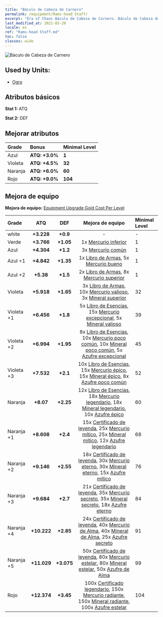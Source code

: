 ```yaml
---
title: "Báculo de Cabeza de Carnero"
permalink: /equipment/Rams-head Staff/
excerpt: "Era of Chaos Báculo de Cabeza de Carnero. Báculo de Cabeza de Carnero"
last_modified_at: 2021-03-20
locale: es
ref: "Rams-head Staff.md"
toc: false
classes: wide
---
```


  ![Báculo de Cabeza de Carnero](/images/e/e_4041.png)

## Used by Units:

* [Ogro](/es/units/Ogre/) 


## Atributos básicos
 **Stat 1:** ATQ

 **Stat 2:** DEF

## Mejorar atributos

  |     Grade    |   Bonus | Minimal Level | 
  |:-------------|:--------|:--------------| 
  | Azul | **ATQ: +3.0%** | **1** | 
  | Violeta | **ATQ: +4.5%** | **32** | 
  | Naranja | **ATQ: +6.0%** | **60** | 
  | Rojo | **ATQ: +9.0%** | **104** | 


## Mejora de equipo
 **Mejora de equipo:** [Equipment Upgrade Gold Cost Per Level](/equipment/EquipmentUpgradeCostPerLevel/) 

  |          Grade      | ATQ | DEF | Mejora de equipo | Minimal Level |
  |:--------------------|:---------:|:---------:|:----------------:|:--------------|
  | white | **+3.228** | **+0.9** | - | - |
  | Verde | **+3.766** | **+1.05** | 1x [Mercurio inferior](/es/Items/mat_2/) | 1 |
  | Azul | **+4.304** | **+1.2** | 3x [Mercurio común](/es/Items/mat_8/) | 1 |
  | Azul +1 | **+4.842** | **+1.35** | 1x [Libro de Armas](/es/Items/mat_18/), 5x [Mercurio bueno](/es/Items/mat_14/) | 1 |
  | Azul +2 | **+5.38** | **+1.5** | 2x [Libro de Armas](/es/Items/mat_25/), 8x [Mercurio superior](/es/Items/mat_21/) | 1 |
  | Violeta | **+5.918** | **+1.65** | 3x [Libro de Armas](/es/Items/mat_32/), 10x [Mercurio valioso](/es/Items/mat_28/), 3x [Mineral superior](/es/Items/mat_19/) | 32 |
  | Violeta +1 | **+6.456** | **+1.8** | 5x [Libro de Esencias](/es/Items/mat_39/), 15x [Mercurio excepcional](/es/Items/mat_35/), 5x [Mineral valioso](/es/Items/mat_26/) | 39 |
  | Violeta +2 | **+6.994** | **+1.95** | 8x [Libro de Esencias](/es/Items/mat_46/), 10x [Mercurio poco común](/es/Items/mat_42/), 10x [Mineral poco común](/es/Items/mat_40/), 5x [Azufre excepcional](/es/Items/mat_36/) | 45 |
  | Violeta +3 | **+7.532** | **+2.1** | 10x [Libro de Esencias](/es/Items/mat_53/), 15x [Mercurio épico](/es/Items/mat_49/), 15x [Mineral épico](/es/Items/mat_47/), 8x [Azufre poco común](/es/Items/mat_43/) | 52 |
  | Naranja | **+8.07** | **+2.25** | 12x [Libro de Esencias](/es/Items/mat_60/), 18x [Mercurio legendario](/es/Items/mat_56/), 18x [Mineral legendario](/es/Items/mat_54/), 10x [Azufre épico](/es/Items/mat_50/) | 60 |
  | Naranja +1 | **+8.608** | **+2.4** | 15x [Certificado de leyenda](/es/Items/mat_67/), 25x [Mercurio mítico](/es/Items/mat_63/), 25x [Mineral mítico](/es/Items/mat_61/), 12x [Azufre legendario](/es/Items/mat_57/) | 68 |
  | Naranja +2 | **+9.146** | **+2.55** | 18x [Certificado de leyenda](/es/Items/mat_74/), 30x [Mercurio eterno](/es/Items/mat_70/), 30x [Mineral eterno](/es/Items/mat_68/), 15x [Azufre mítico](/es/Items/mat_64/) | 76 |
  | Naranja +3 | **+9.684** | **+2.7** | 21x [Certificado de leyenda](/es/Items/mat_81/), 35x [Mercurio secreto](/es/Items/mat_77/), 35x [Mineral secreto](/es/Items/mat_75/), 18x [Azufre eterno](/es/Items/mat_71/) | 84 |
  | Naranja +4 | **+10.222** | **+2.85** | 24x [Certificado de leyenda](/es/Items/mat_88/), 40x [Mercurio de Alma](/es/Items/mat_84/), 40x [Mineral de Alma](/es/Items/mat_82/), 25x [Azufre secreto](/es/Items/mat_78/) | 91 |
  | Naranja +5 | **+11.029** | **+3.075** | 50x [Certificado de leyenda](/es/Items/mat_95/), 80x [Mercurio estelar](/es/Items/mat_91/), 80x [Mineral estelar](/es/Items/mat_89/), 50x [Azufre de Alma](/es/Items/mat_85/) | 99 |
  | Rojo | **+12.374** | **+3.45** | 100x [Certificado legendario](/es/Items/mat_102/), 150x [Mercurio radiante](/es/Items/mat_98/), 150x [Mineral radiante](/es/Items/mat_96/), 100x [Azufre estelar](/es/Items/mat_92/) | 104 |

